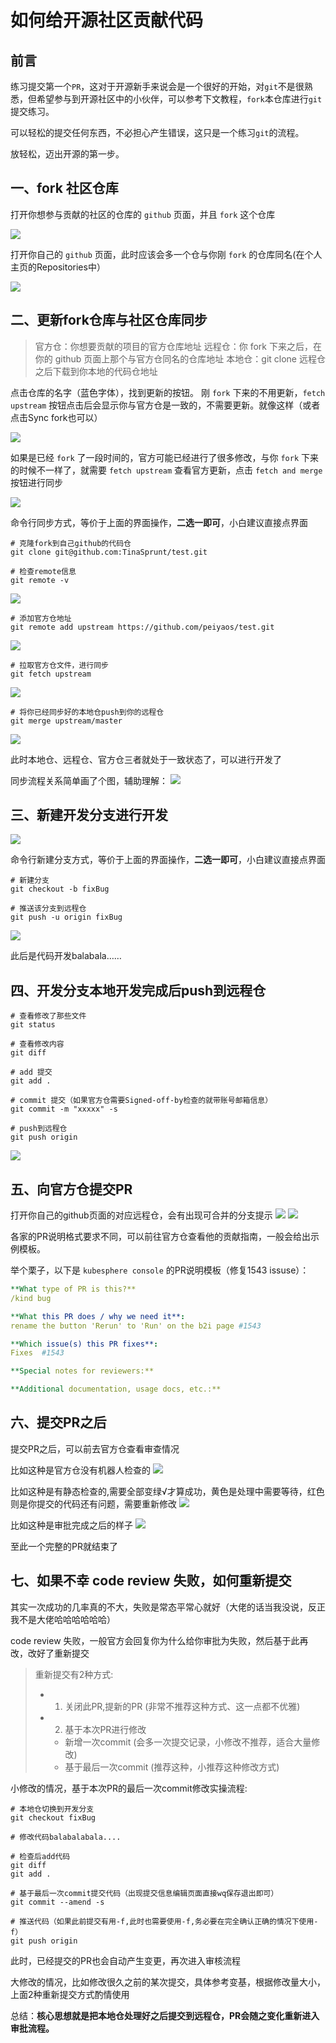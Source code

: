 # 如何给开源社区贡献代码

## 前言
练习提交第一个`PR`，这对于开源新手来说会是一个很好的开始，对`git`不是很熟悉，但希望参与到开源社区中的小伙伴，可以参考下文教程，`fork`本仓库进行`git`提交练习。

可以轻松的提交任何东西，不必担心产生错误，这只是一个练习`git`的流程。

放轻松，迈出开源的第一步。

## 一、fork 社区仓库

打开你想参与贡献的社区的仓库的 `github` 页面，并且 `fork` 这个仓库

![](./image/1.png)

打开你自己的 `github` 页面，此时应该会多一个仓与你刚 `fork` 的仓库同名(在个人主页的Repositories中）

![](./image/2.png)


## 二、更新fork仓库与社区仓库同步

> 官方仓：你想要贡献的项目的官方仓库地址
> 远程仓：你 fork 下来之后，在你的 github 页面上那个与官方仓同名的仓库地址
> 本地仓：git clone 远程仓之后下载到你本地的代码仓地址


点击仓库的名字（蓝色字体），找到更新的按钮。
刚 `fork` 下来的不用更新，`fetch upstream` 按钮点击后会显示你与官方仓是一致的，不需要更新。就像这样（或者点击Sync fork也可以）

![](./image/3.png)

如果是已经 `fork` 了一段时间的，官方可能已经进行了很多修改，与你 `fork` 下来的时候不一样了，就需要 `fetch upstream` 查看官方更新，点击 `fetch and merge` 按钮进行同步

![](./image/4.png)

命令行同步方式，等价于上面的界面操作，**二选一即可**，小白建议直接点界面

```git
# 克隆fork到自己github的代码仓
git clone git@github.com:TinaSprunt/test.git

# 检查remote信息
git remote -v
```
![](./image/5.png)
```git
# 添加官方仓地址
git remote add upstream https://github.com/peiyaos/test.git
```
![](./image/6.png)
```git
# 拉取官方仓文件，进行同步
git fetch upstream
```
![](./image/7.png)
```git
# 将你已经同步好的本地仓push到你的远程仓
git merge upstream/master
```
![](./image/8.png)

此时本地仓、远程仓、官方仓三者就处于一致状态了，可以进行开发了

同步流程关系简单画了个图，辅助理解：
![](./image/9.png)

## 三、新建开发分支进行开发
![](./image/10.png)

命令行新建分支方式，等价于上面的界面操作，**二选一即可**，小白建议直接点界面
```git
# 新建分支
git checkout -b fixBug

# 推送该分支到远程仓
git push -u origin fixBug
```
![](./image/11.png)

此后是代码开发balabala……

## 四、开发分支本地开发完成后push到远程仓
```git
# 查看修改了那些文件
git status

# 查看修改内容
git diff

# add 提交
git add .

# commit 提交（如果官方仓需要Signed-off-by检查的就带账号邮箱信息）
git commit -m "xxxxx" -s

# push到远程仓
git push origin
```
![](./image/12.png)

## 五、向官方仓提交PR
打开你自己的github页面的对应远程仓，会有出现可合并的分支提示
![](./image/13.png)
![](./image/14.png)


各家的PR说明格式要求不同，可以前往官方仓查看他的贡献指南，一般会给出示例模板。

举个栗子，以下是 `kubesphere console` 的PR说明模板（修复1543 issuse）：
```yaml
**What type of PR is this?**
/kind bug

**What this PR does / why we need it**:
rename the button 'Rerun' to 'Run' on the b2i page #1543

**Which issue(s) this PR fixes**:
Fixes  #1543

**Special notes for reviewers:**

**Additional documentation, usage docs, etc.:**

```


## 六、提交PR之后
提交PR之后，可以前去官方仓查看审查情况

比如这种是官方仓没有机器人检查的
![](./image/15.png)

比如这种是有静态检查的,需要全部变绿√才算成功，黄色是处理中需要等待，红色则是你提交的代码还有问题，需要重新修改
![](./image/16.png)

比如这种是审批完成之后的样子
![](./image/17.png)

至此一个完整的PR就结束了

## 七、如果不幸 code review 失败，如何重新提交

其实一次成功的几率真的不大，失败是常态平常心就好（大佬的话当我没说，反正我不是大佬哈哈哈哈哈哈）

code review 失败，一般官方会回复你为什么给你审批为失败，然后基于此再改，改好了重新提交

> 重新提交有2种方式:
>   - 1. 关闭此PR,提新的PR (非常不推荐这种方式、这一点都不优雅)
>   - 2. 基于本次PR进行修改
>       - 新增一次commit (会多一次提交记录，小修改不推荐，适合大量修改)
>       - 基于最后一次commit  (推荐这种，小推荐这种修改方式)



小修改的情况，基于本次PR的最后一次commit修改实操流程:
```git
# 本地仓切换到开发分支
git checkout fixBug

# 修改代码balabalabala.... 

# 检查后add代码
git diff 
git add .

# 基于最后一次commit提交代码（出现提交信息编辑页面直接wq保存退出即可）
git commit --amend -s

# 推送代码（如果此前提交有用-f,此时也需要使用-f,务必要在完全确认正确的情况下使用-f）
git push origin
```

此时，已经提交的PR也会自动产生变更，再次进入审核流程

大修改的情况，比如修改很久之前的某次提交，具体参考变基，根据修改量大小，上面2种重新提交方式酌情使用

总结：**核心思想就是把本地仓处理好之后提交到远程仓，PR会随之变化重新进入审批流程。**


